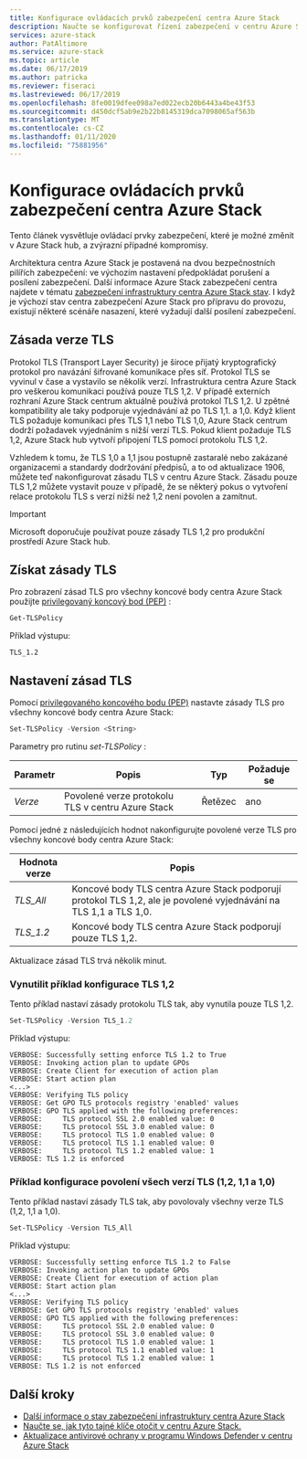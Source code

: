 ```yaml
---
title: Konfigurace ovládacích prvků zabezpečení centra Azure Stack
description: Naučte se konfigurovat řízení zabezpečení v centru Azure Stack.
services: azure-stack
author: PatAltimore
ms.service: azure-stack
ms.topic: article
ms.date: 06/17/2019
ms.author: patricka
ms.reviewer: fiseraci
ms.lastreviewed: 06/17/2019
ms.openlocfilehash: 8fe0019dfee098a7ed022ecb20b6443a4be43f53
ms.sourcegitcommit: d450dcf5ab9e2b22b8145319dca7098065af563b
ms.translationtype: MT
ms.contentlocale: cs-CZ
ms.lasthandoff: 01/11/2020
ms.locfileid: "75881956"
---
```

# <a name="configure-azure-stack-hub-security-controls"></a>Konfigurace ovládacích prvků zabezpečení centra Azure Stack

Tento článek vysvětluje ovládací prvky zabezpečení, které je možné změnit v Azure Stack hub, a zvýrazní případné kompromisy.

Architektura centra Azure Stack je postavená na dvou bezpečnostních pilířích zabezpečení: ve výchozím nastavení předpokládat porušení a posílení zabezpečení. Další informace Azure Stack zabezpečení centra najdete v tématu [zabezpečení infrastruktury centra Azure Stack stav](azure-stack-security-foundations.md). I když je výchozí stav centra zabezpečení Azure Stack pro přípravu do provozu, existují některé scénáře nasazení, které vyžadují další posílení zabezpečení.

## <a name="tls-version-policy"></a>Zásada verze TLS

Protokol TLS (Transport Layer Security) je široce přijatý kryptografický protokol pro navázání šifrované komunikace přes síť. Protokol TLS se vyvinul v čase a vystavilo se několik verzí. Infrastruktura centra Azure Stack pro veškerou komunikaci používá pouze TLS 1,2. V případě externích rozhraní Azure Stack centrum aktuálně používá protokol TLS 1,2. U zpětné kompatibility ale taky podporuje vyjednávání až po TLS 1,1. a 1,0. Když klient TLS požaduje komunikaci přes TLS 1,1 nebo TLS 1,0, Azure Stack centrum dodrží požadavek vyjednáním s nižší verzí TLS. Pokud klient požaduje TLS 1,2, Azure Stack hub vytvoří připojení TLS pomocí protokolu TLS 1,2.

Vzhledem k tomu, že TLS 1,0 a 1,1 jsou postupně zastaralé nebo zakázané organizacemi a standardy dodržování předpisů, a to od aktualizace 1906, můžete teď nakonfigurovat zásadu TLS v centru Azure Stack. Zásadu pouze TLS 1,2 můžete vystavit pouze v případě, že se některý pokus o vytvoření relace protokolu TLS s verzí nižší než 1,2 není povolen a zamítnut.

> [!IMPORTANT]
> Microsoft doporučuje používat pouze zásady TLS 1,2 pro produkční prostředí Azure Stack hub.

## <a name="get-tls-policy"></a>Získat zásady TLS

Pro zobrazení zásad TLS pro všechny koncové body centra Azure Stack použijte [privilegovaný koncový bod (PEP)](azure-stack-privileged-endpoint.md) :

```powershell
Get-TLSPolicy
```

Příklad výstupu:

    TLS_1.2

## <a name="set-tls-policy"></a>Nastavení zásad TLS

Pomocí [privilegovaného koncového bodu (PEP)](azure-stack-privileged-endpoint.md) nastavte zásady TLS pro všechny koncové body centra Azure Stack:

```powershell
Set-TLSPolicy -Version <String>
```

Parametry pro rutinu *set-TLSPolicy* :

| Parametr | Popis | Typ | Požaduje se |
|---------|---------|---------|---------|
| *Verze* | Povolené verze protokolu TLS v centru Azure Stack | Řetězec | ano|

Pomocí jedné z následujících hodnot nakonfigurujte povolené verze TLS pro všechny koncové body centra Azure Stack:

| Hodnota verze | Popis |
|---------|---------|
| *TLS_All* | Koncové body TLS centra Azure Stack podporují protokol TLS 1,2, ale je povolené vyjednávání na TLS 1,1 a TLS 1,0. |
| *TLS_1.2* | Koncové body TLS centra Azure Stack podporují pouze TLS 1,2. | 

Aktualizace zásad TLS trvá několik minut.

### <a name="enforce-tls-12-configuration-example"></a>Vynutilit příklad konfigurace TLS 1,2

Tento příklad nastaví zásady protokolu TLS tak, aby vynutila pouze TLS 1,2.

```powershell
Set-TLSPolicy -Version TLS_1.2
```

Příklad výstupu:

    VERBOSE: Successfully setting enforce TLS 1.2 to True
    VERBOSE: Invoking action plan to update GPOs
    VERBOSE: Create Client for execution of action plan
    VERBOSE: Start action plan
    <...>
    VERBOSE: Verifying TLS policy
    VERBOSE: Get GPO TLS protocols registry 'enabled' values
    VERBOSE: GPO TLS applied with the following preferences:
    VERBOSE:     TLS protocol SSL 2.0 enabled value: 0
    VERBOSE:     TLS protocol SSL 3.0 enabled value: 0
    VERBOSE:     TLS protocol TLS 1.0 enabled value: 0
    VERBOSE:     TLS protocol TLS 1.1 enabled value: 0
    VERBOSE:     TLS protocol TLS 1.2 enabled value: 1
    VERBOSE: TLS 1.2 is enforced

### <a name="allow-all-versions-of-tls-12-11-and-10-configuration-example"></a>Příklad konfigurace povolení všech verzí TLS (1,2, 1,1 a 1,0)

Tento příklad nastaví zásady TLS tak, aby povolovaly všechny verze TLS (1,2, 1,1 a 1,0).

```powershell
Set-TLSPolicy -Version TLS_All
```

Příklad výstupu:

    VERBOSE: Successfully setting enforce TLS 1.2 to False
    VERBOSE: Invoking action plan to update GPOs
    VERBOSE: Create Client for execution of action plan
    VERBOSE: Start action plan
    <...>
    VERBOSE: Verifying TLS policy
    VERBOSE: Get GPO TLS protocols registry 'enabled' values
    VERBOSE: GPO TLS applied with the following preferences:
    VERBOSE:     TLS protocol SSL 2.0 enabled value: 0
    VERBOSE:     TLS protocol SSL 3.0 enabled value: 0
    VERBOSE:     TLS protocol TLS 1.0 enabled value: 1
    VERBOSE:     TLS protocol TLS 1.1 enabled value: 1
    VERBOSE:     TLS protocol TLS 1.2 enabled value: 1
    VERBOSE: TLS 1.2 is not enforced

## <a name="next-steps"></a>Další kroky

- [Další informace o stav zabezpečení infrastruktury centra Azure Stack](azure-stack-security-foundations.md)
- [Naučte se, jak tyto tajné klíče otočit v centru Azure Stack.](azure-stack-rotate-secrets.md)
- [Aktualizace antivirové ochrany v programu Windows Defender v centru Azure Stack](azure-stack-security-av.md)
